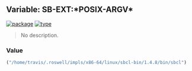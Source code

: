 ## Variable: SB-EXT:\*POSIX-ARGV\*
[![package](https://img.shields.io/badge/Package-SB--EXT-5f9ea0.svg?style=social&colorA=999999)](../) [![type](https://img.shields.io/badge/Type-Variable-5f9ea0.svg?style=social&colorA=999999)](../#variable) 

> No description.

### Value
```cl
("/home/travis/.roswell/impls/x86-64/linux/sbcl-bin/1.4.8/bin/sbcl")
```
